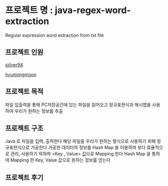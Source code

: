 # 프로젝트 명 : java-regex-word-extraction
Regular expression word extraction from txt file


## 프로젝트 인원


[siilver94](https://github.com/siilver94)

[hyunjongmoon](https://github.com/hyunjongmoon)


## 프로젝트 목적

파일 입출력을 통해 PC저장공간에 있는 파일을 읽어오고 정규표현식과 해시맵을 사용하여 우리가 원하는 정보를 추출

## 프로젝트 구조
Java 로 파일을 입력, 출력한다
해당 파일을 우리가 원하는 형식으로 사용하기 위해 정규표현식으로 가공한다
가공한 데이터의 정보를 Hash Map 을 이용하여 보다 효율적으로 관리, 사용하기 위하여 <Key , Value> 값으로 Mapping 한다
Hash Map 을 통하여 Mapping 한 Key, Value 값으로 원하는 정보를 얻는다

## 프로젝트 후기
